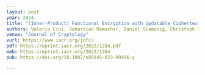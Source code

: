 ```yaml
---
layout: post
year: 2024
title: "(Inner-Product) Functional Encryption with Updatable Ciphertexts"
authors: Valerio Cini, Sebastian Ramacher, Daniel Slamanig, Christoph Striecks, Erkan Tairi
venue: "Journal of Cryptology"
vurl: https://www.iacr.org/jofc/
pdf: https://eprint.iacr.org/2022/1284.pdf
web: https://eprint.iacr.org/2022/1284
pub: https://doi.org/10.1007/s00145-023-09486-y

---
```




